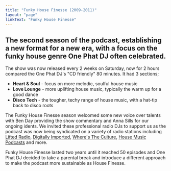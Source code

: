 ```yaml
---
title: "Funky House Finesse (2009-2011)"
layout: "page"
linkText: "Funky House Finesse"
---
```


## The second season of the podcast, establishing a new format for a new era, with a focus on the funky house genre One Phat DJ often celebrated.

The show was now released every 2 weeks on Saturday, now for 2 hours compared the One Phat DJ's "CD friendly" 80 minutes. It had 3 sections;

- **Heart & Soul** - focus on more melodic, soulful house music
- **Love Lounge** - more uplifting house music, typically the warm up for a good dance
- **Disco Tech** - the tougher, techy range of house music, with a hat-tip back to disco roots

The Funky House Finesse season welcomed some new voice over talents with Ben Day providing the show commentary and Anna Sills for our ongoing idents. We invited these professional radio DJs to support us as the podcast was now being syndicated on a variety of radio stations including [Lifted Radio](https://lifted-radio.co.uk/), [Digitally Imported](https://di.fm/), [Where's The Culture](https://wtchouseradio.com/), [House Music Podcasts](https://www.housemusicpodcasts.co.uk) and more.

Funky House Finesse lasted two years until it reached 50 episodes and One Phat DJ decided to take a parental break and introduce a different approach to make the podcast more sustainable as House Finesse.
